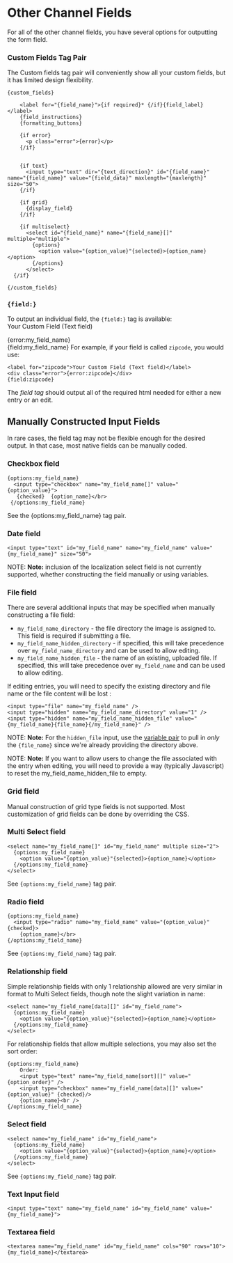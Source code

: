 <!--
    This source file is part of the open source project
    ExpressionEngine User Guide (https://github.com/ExpressionEngine/ExpressionEngine-User-Guide)

    @link      https://expressionengine.com/
    @copyright Copyright (c) 2003-2020, Packet Tide, LLC (https://packettide.com)
    @license   https://expressionengine.com/license Licensed under Apache License, Version 2.0
-->

# Other Channel Fields

For all of the other channel fields, you have several options for outputting the form field.

### Custom Fields Tag Pair

The Custom fields tag pair will conveniently show all your custom fields, but it has limited design flexibility.

    {custom_fields}

        <label for="{field_name}">{if required}* {/if}{field_label}</label>
        {field_instructions}
        {formatting_buttons}

        {if error}
          <p class="error">{error}</p>
        {/if}


        {if text}
          <input type="text" dir="{text_direction}" id="{field_name}" name="{field_name}" value="{field_data}" maxlength="{maxlength}" size="50">
        {/if}

        {if grid}
          {display_field}
        {/if}

        {if multiselect}
          <select id="{field_name}" name="{field_name}[]" multiple="multiple">
            {options}
              <option value="{option_value}"{selected}>{option_name}</option>
            {/options}
          </select>
      {/if}

    {/custom_fields}

### `{field:}`

To output an individual field, the `{field:}` tag is available:  
 <label for="my_field_name">Your Custom Field (Text field)</label> <div class="error">{error:my_field_name}</div> {field:my_field_name} For example, if your field is called `zipcode`, you would use:

    <label for="zipcode">Your Custom Field (Text field)</label>
    <div class="error">{error:zipcode}</div>
    {field:zipcode}

The _field tag_ should output all of the required html needed for either a new entry or an edit.

## Manually Constructed Input Fields

In rare cases, the field tag may not be flexible enough for the desired output. In that case, most native fields can be manually coded.

### Checkbox field

    {options:my_field_name}
      <input type="checkbox" name="my_field_name[]" value="{option_value}">
       {checked}  {option_name}</br>
     {/options:my_field_name}

See the {options:my_field_name} tag pair.

### Date field

    <input type="text" id="my_field_name" name="my_field_name" value="{my_field_name}" size="50">

NOTE: **Note:** inclusion of the localization select field is not currently supported, whether constructing the field manually or using variables.

### File field

There are several additional inputs that may be specified when manually constructing a file field:

- `my_field_name_directory` - the file directory the image is assigned to. This field is required if submitting a file.
- `my_field_name_hidden_directory` - if specified, this will take precedence over `my_field_name_directory` and can be used to allow editing.
- `my_field_name_hidden_file` - the name of an existing, uploaded file. If specified, this will take precedence over `my_field_name` and can be used to allow editing.

If editing entries, you will need to specify the existing directory and file name or the file content will be lost :

    <input type="file" name="my_field_name" />
    <input type="hidden" name="my_field_name_directory" value="1" />
    <input type="hidden" name="my_field_name_hidden_file" value="{my_field_name}{file_name}{/my_field_name}" />

NOTE: **Note:** For the `hidden_file` input, use the [variable pair](fieldtypes/file.md#variable-pair-usage) to pull in _only_ the `{file_name}` since we're already providing the directory above.

NOTE: **Note:** If you want to allow users to change the file associated with the entry when editing, you will need to provide a way (typically Javascript) to reset the my_field_name_hidden_file to empty.

### Grid field

Manual construction of grid type fields is not supported. Most customization of grid fields can be done by overriding the CSS.

### Multi Select field

    <select name="my_field_name[]" id="my_field_name" multiple size="2">
      {options:my_field_name}
        <option value="{option_value}"{selected}>{option_name}</option>
      {/options:my_field_name}
    </select>

See `{options:my_field_name}` tag pair.

### Radio field

    {options:my_field_name}
      <input type="radio" name="my_field_name" value="{option_value}" {checked}>
        {option_name}</br>
    {/options:my_field_name}

See `{options:my_field_name}` tag pair.

### Relationship field

Simple relationship fields with only 1 relationship allowed are very similar in format to Multi Select fields, though note the slight variation in name:

    <select name="my_field_name[data][]" id="my_field_name">
      {options:my_field_name}
        <option value="{option_value}"{selected}>{option_name}</option>
      {/options:my_field_name}
    </select>

For relationship fields that allow multiple selections, you may also set the sort order:

    {options:my_field_name}
        Order:
        <input type="text" name="my_field_name[sort][]" value="{option_order}" />
        <input type="checkbox" name="my_field_name[data][]" value="{option_value}" {checked}/>
        {option_name}<br />
    {/options:my_field_name}

### Select field

    <select name="my_field_name" id="my_field_name">
      {options:my_field_name}
        <option value="{option_value}"{selected}>{option_name}</option>
      {/options:my_field_name}
    </select>

See `{options:my_field_name}` tag pair.

### Text Input field

    <input type="text" name="my_field_name" id="my_field_name" value="{my_field_name}">

### Textarea field

    <textarea name="my_field_name" id="my_field_name" cols="90" rows="10">{my_field_name}</textarea>
